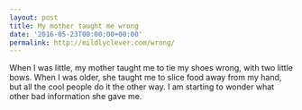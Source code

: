 ```yaml
---
layout: post
title: My mother taught me wrong
date: '2016-05-23T00:00:00+00:00'
permalink: http://mildlyclever.com/wrong/
---
```

When I was little, my mother taught me to tie my shoes wrong, with two little bows. When I was older, she taught me to slice food away from my hand, but all the cool people do it the other way. I am starting to wonder what other bad information she gave me.
